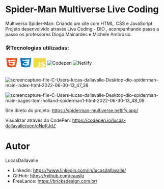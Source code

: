 # Spider-Man Multiverse Live Coding 

Multiverso Spider-Man: Criando um site com HTML, CSS e JavaScript
Projeto desenvolvido através Live Coding - DIO , acompanhando passo a passo os professores Diogo Mainardes e Michele Ambrosio.


<div>
<h3>🛠Tecnologias utilizadas:</h3>

<img align="center" alt="HTML" height="30" width="40" src="https://raw.githubusercontent.com/devicons/devicon/master/icons/html5/html5-original.svg">
<img align="center" alt="CSS" height="30" width="40" src="https://raw.githubusercontent.com/devicons/devicon/master/icons/css3/css3-original.svg">
<img align="center" alt="Js" height="30" width="40" src="https://raw.githubusercontent.com/devicons/devicon/master/icons/javascript/javascript-plain.svg">
<img align="center" alt="Codepen" height="30" width="40" src="https://cdn.jsdelivr.net/gh/devicons/devicon/icons/codepen/codepen-plain.svg">
<img align="center" alt="Netlify" height="30" width="40" src="http://bricksdesign.com.br/wp-content/uploads/2022/04/netlify.svg" >
</div>


##

  ![screencapture-file-C-Users-lucas-dallavalle-Desktop-dio-spiderman-main-index-html-2022-06-30-13_47_38](https://user-images.githubusercontent.com/89872652/176733123-4d1916be-229b-48e4-b170-e5428afb3d7f.png)
  
  
  ![screencapture-file-C-Users-lucas-dallavalle-Desktop-dio-spiderman-main-pages-tom-holland-spiderman1-html-2022-06-30-13_48_09](https://user-images.githubusercontent.com/89872652/176733183-9d94bb3d-2cd8-43d4-88e3-cd19e42f4fca.png)



  


Site direto do projeto: https://spiderman-multiverse.netlify.app/
  
  Visualizar através do CodePen: https://codepen.io/lucas-dallavalle/pen/oNpRJdZ


# Autor
LucasDallavalle
- Linkedin: https://www.linkedin.com/in/lucasdallavalle/
-  GitHub: https://github.com/caaslu
- FreeLance:  https://bricksdesign.com.br/
  
  
